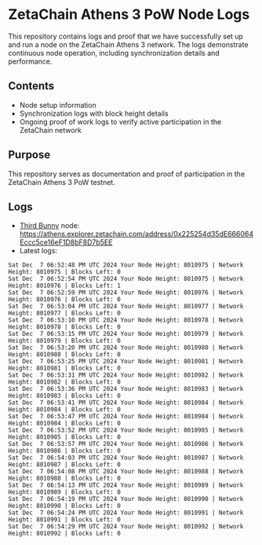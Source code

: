 # ZetaChain Athens 3 PoW Node Logs
This repository contains logs and proof that we have successfully set up and run a node on the ZetaChain Athens 3 network. The logs demonstrate continuous node operation, including synchronization details and performance.

## Contents
- Node setup information
- Synchronization logs with block height details
- Ongoing proof of work logs to verify active participation in the ZetaChain network

## Purpose
This repository serves as documentation and proof of participation in the ZetaChain Athens 3 PoW testnet.

## Logs

- [Third Bunny](https://thirdbunny.xyz/) node: https://athens.explorer.zetachain.com/address/0x225254d35dE666064Eccc5ce16eF1D8bF8D7b5EE
- Latest logs:
```
Sat Dec  7 06:52:48 PM UTC 2024 Your Node Height: 8010975 | Network Height: 8010975 | Blocks Left: 0
Sat Dec  7 06:52:54 PM UTC 2024 Your Node Height: 8010975 | Network Height: 8010976 | Blocks Left: 1
Sat Dec  7 06:52:59 PM UTC 2024 Your Node Height: 8010976 | Network Height: 8010976 | Blocks Left: 0
Sat Dec  7 06:53:04 PM UTC 2024 Your Node Height: 8010977 | Network Height: 8010977 | Blocks Left: 0
Sat Dec  7 06:53:10 PM UTC 2024 Your Node Height: 8010978 | Network Height: 8010978 | Blocks Left: 0
Sat Dec  7 06:53:15 PM UTC 2024 Your Node Height: 8010979 | Network Height: 8010979 | Blocks Left: 0
Sat Dec  7 06:53:20 PM UTC 2024 Your Node Height: 8010980 | Network Height: 8010980 | Blocks Left: 0
Sat Dec  7 06:53:25 PM UTC 2024 Your Node Height: 8010981 | Network Height: 8010981 | Blocks Left: 0
Sat Dec  7 06:53:31 PM UTC 2024 Your Node Height: 8010982 | Network Height: 8010982 | Blocks Left: 0
Sat Dec  7 06:53:36 PM UTC 2024 Your Node Height: 8010983 | Network Height: 8010983 | Blocks Left: 0
Sat Dec  7 06:53:41 PM UTC 2024 Your Node Height: 8010984 | Network Height: 8010984 | Blocks Left: 0
Sat Dec  7 06:53:47 PM UTC 2024 Your Node Height: 8010984 | Network Height: 8010984 | Blocks Left: 0
Sat Dec  7 06:53:52 PM UTC 2024 Your Node Height: 8010985 | Network Height: 8010985 | Blocks Left: 0
Sat Dec  7 06:53:57 PM UTC 2024 Your Node Height: 8010986 | Network Height: 8010986 | Blocks Left: 0
Sat Dec  7 06:54:03 PM UTC 2024 Your Node Height: 8010987 | Network Height: 8010987 | Blocks Left: 0
Sat Dec  7 06:54:08 PM UTC 2024 Your Node Height: 8010988 | Network Height: 8010988 | Blocks Left: 0
Sat Dec  7 06:54:13 PM UTC 2024 Your Node Height: 8010989 | Network Height: 8010989 | Blocks Left: 0
Sat Dec  7 06:54:19 PM UTC 2024 Your Node Height: 8010990 | Network Height: 8010990 | Blocks Left: 0
Sat Dec  7 06:54:24 PM UTC 2024 Your Node Height: 8010991 | Network Height: 8010991 | Blocks Left: 0
Sat Dec  7 06:54:29 PM UTC 2024 Your Node Height: 8010992 | Network Height: 8010992 | Blocks Left: 0
```
